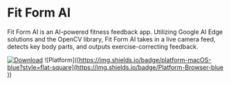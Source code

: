 # Fit Form AI
Fit Form AI is an AI-powered fitness feedback app. Utilizing Google AI Edge solutions and the OpenCV library, Fit Form AI takes in a live camera feed, detects key body parts, and outputs exercise-correcting feedback.

[![Download](https://img.shields.io/badge/download-latest-brightgreen?style=flat-square)]([https://github.com/jordanbaird/Ice/releases/latest](https://colab.research.google.com/github/pythonioncoder/Fit-Form-AI/blob/main/Prototype_2_Electric_Boogalooo.ipynb))
![Platform]([https://img.shields.io/badge/platform-macOS-blue?style=flat-square](https://img.shields.io/badge/Platform-Browser-blue
))
